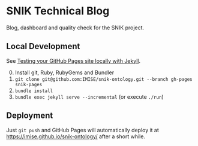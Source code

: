 # SNIK Technical Blog 
Blog, dashboard and quality check for the SNIK project.

## Local Development
See [Testing your GitHub Pages site locally with Jekyll](https://help.github.com/en/github/working-with-github-pages/testing-your-github-pages-site-locally-with-jekyll).

0. Install git, Ruby, RubyGems and Bundler
1. `git clone git@github.com:IMISE/snik-ontology.git --branch gh-pages snik-pages` 
2. `bundle install`
3. `bundle exec jekyll serve --incremental` (or execute `./run`)

## Deployment 
Just `git push` and GitHub Pages will automatically deploy it at <https://imise.github.io/snik-ontology/> after a short while.
